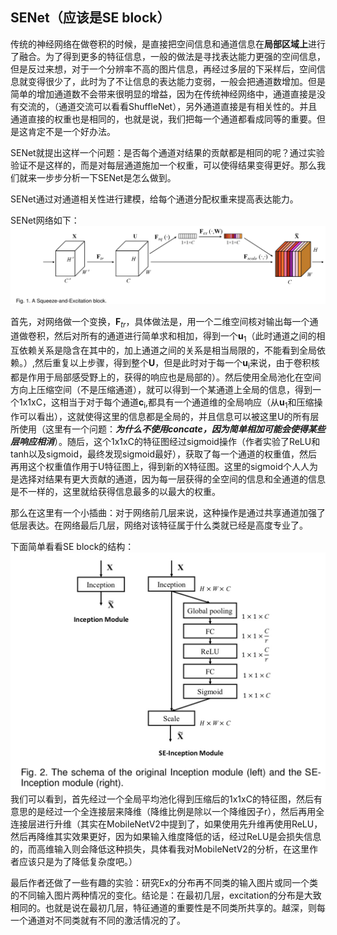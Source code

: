 ## SENet（应该是SE block）

传统的神经网络在做卷积的时候，是直接把空间信息和通道信息在**局部区域上**进行了融合。为了得到更多的特征信息，一般的做法是寻找表达能力更强的空间信息，但是反过来想，对于一个分辨率不高的图片信息，再经过多层的下采样后，空间信息就变得很少了，此时为了不让信息的表达能力变弱，一般会把通道数增加。但是简单的增加通道数不会带来很明显的增益，因为在传统神经网络中，通道直接是没有交流的，（通道交流可以看看ShuffleNet），另外通道直接是有相关性的。并且通道直接的权重也是相同的，也就是说，我们把每一个通道都看成同等的重要。但是这肯定不是一个好办法。

SENet就提出这样一个问题：是否每个通道对结果的贡献都是相同的呢？通过实验验证不是这样的，而是对每层通道施加一个权重，可以使得结果变得更好。那么我们就来一步步分析一下SENet是怎么做到。

SENet通过对通道相关性进行建模，给每个通道分配权重来提高表达能力。

SENet网络如下：
![1.jpg](./1.jpg)

首先，对网络做一个变换，**F**<sub>*tr*</sub>，具体做法是，用一个二维空间核对输出每一个通道做卷积，然后对所有的通道进行简单求和相加，得到一个**u**<sub>1</sub>（此时通道之间的相互依赖关系是隐含在其中的，加上通道之间的关系是相当局限的，不能看到全局依赖。）,然后重复以上步骤，得到整个**U**，但是此时对于每一个**u**<sub>i</sub>来说，由于卷积核都是作用于局部感受野上的，获得的响应也是局部的）。然后使用全局池化在空间方向上压缩空间（不是压缩通道），就可以得到一个某通道上全局的信息，得到一个1x1xC，这相当于对于每个通道**c**<sub>i</sub>,都具有一个通道维的全局响应（从**u**<sub>1</sub>和压缩操作可以看出），这就使得这里的信息都是全局的，并且信息可以被这里U的所有层所使用（这里有一个问题：***为什么不使用concate，因为简单相加可能会使得某些层响应相消***）。随后，这个1x1xC的特征图经过sigmoid操作（作者实验了ReLU和tanh以及sigmoid，最终发现sigmoid最好），获取了每一个通道的权重值，然后再用这个权重值作用于U特征图上，得到新的X特征图。这里的sigmoid个人人为是选择对结果有更大贡献的通道，因为每一层获得的全空间的信息和全通道的信息是不一样的，这里就给获得信息最多的以最大的权重。

那么在这里有一个小插曲：对于网络前几层来说，这种操作是通过共享通道加强了低层表达。在网络最后几层，网络对该特征属于什么类就已经是高度专业了。

下面简单看看SE block的结构：
![2.jpg](./2.jpg)
我们可以看到，首先经过一个全局平均池化得到压缩后的1x1xC的特征图，然后有意思的是经过一个全连接层来降维（降维比例是除以一个降维因子r），然后再用全连接层进行升维（其实在MobileNetV2中提到了，如果使用先升维再使用ReLU，然后再降维其实效果更好，因为如果输入维度降低的话，经过ReLU是会损失信息的，而高维输入则会降低这种损失，具体看我对MobileNetV2的分析，在这里作者应该只是为了降低复杂度吧。）


最后作者还做了一些有趣的实验：研究Ex的分布再不同类的输入图片或同一个类的不同输入图片两种情况的变化。结论是：在最初几层，excitation的分布是大致相同的。也就是说在最初几层，特征通道的重要性是不同类所共享的。越深，则每一个通道对不同类就有不同的激活情况的了。